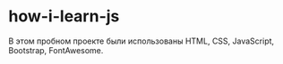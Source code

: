 # how-i-learn-js

В этом пробном проекте были использованы HTML, CSS, JavaScript, Bootstrap, FontAwesome.
